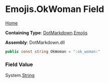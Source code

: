 # Emojis\.OkWoman Field

[Home](../../../README.md)

**Containing Type**: [DotMarkdown](../../README.md)\.[Emojis](../README.md)

**Assembly**: DotMarkdown\.dll

```csharp
public const string OkWoman = ":ok_woman:"
```

### Field Value

System\.[String](https://docs.microsoft.com/en-us/dotnet/api/system.string)
